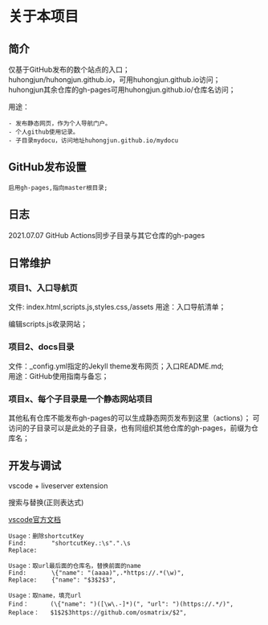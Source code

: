 # 关于本项目

## 简介

仅基于GitHub发布的数个站点的入口；  
huhongjun/huhongjun.github.io，可用huhongjun.github.io访问；  
huhongjun其余仓库的gh-pages可用huhongjun.github.io/仓库名访问；


用途：

    - 发布静态网页，作为个人导航门户。
    - 个人github使用记录。
    - 子目录mydocu，访问地址huhongjun.github.io/mydocu

## GitHub发布设置

    启用gh-pages,指向master根目录;
    
 
 
 
 

 
 
 
 

 
 
 
 

## 日志

2021.07.07  GitHub Actions同步子目录与其它仓库的gh-pages

## 日常维护

### 项目1、入口导航页

文件: index.html,scripts.js,styles.css,/assets
用途：入口导航清单；

编辑scripts.js收录网站；

### 项目2、docs目录

文件：_config.yml指定的Jekyll theme发布网页；入口README.md;  
用途：GitHub使用指南与备忘；

### 项目x、每个子目录是一个静态网站项目

其他私有仓库不能发布gh-pages的可以生成静态网页发布到这里（actions）；
可访问的子目录可以是此处的子目录，也有同组织其他仓库的gh-pages，前缀为仓库名；

## 开发与调试

vscode + liveserver extension

搜索与替换(正则表达式) 

[vscode官方文档](https://docs.microsoft.com/en-us/dotnet/standard/base-types/regular-expression-language-quick-reference)

    Usage：删除shortcutKey
    Find:       "shortcutKey.:\s".".\s
    Replace:    

    Usage：取url最后面的仓库名，替换前面的name
    Find:       \{"name": "(aaaa)",.*https://.*(\w)",
    Replace:    {"name": "$3$2$3", 

    Usage：取name，填充url
    Find：      (\{"name": ")([\w\.-]*)(", "url": ")(https://.*/)",
    Replace：   $1$2$3https://github.com/osmatrix/$2",
